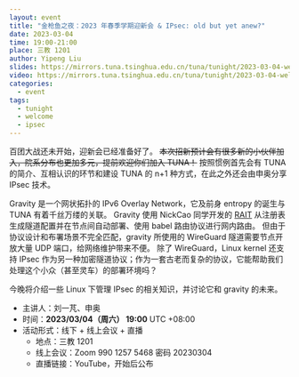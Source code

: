```yaml
---
layout: event
title: "金枪鱼之夜：2023 年春季学期迎新会 & IPsec: old but yet anew?"
date: 2023-03-04
time: 19:00-21:00
place: 三教 1201
author: Yipeng Liu
slides: https://mirrors.tuna.tsinghua.edu.cn/tuna/tunight/2023-03-04-welcome-and-ipsec/slides/
video: https://mirrors.tuna.tsinghua.edu.cn/tuna/tunight/2023-03-04-welcome-and-ipsec/video.mp4
categories:
  - event
tags:
  - tunight
  - welcome
  - ipsec
---
```


百团大战还未开始，迎新会已经准备好了。
~~本次招新预计会有很多新的小伙伴加入，院系分布也更加多元，提前欢迎你们加入 TUNA！~~
按照惯例首先会有 TUNA 的简介、互相认识的环节和建设 TUNA 的 n+1 种方式，在此之外还会由申奥分享 IPsec 技术。

Gravity 是一个网状拓扑的 IPv6 Overlay Network，它及前身 entropy 的诞生与 TUNA 有着千丝万缕的关联。
Gravity 使用 NickCao 同学开发的 [RAIT](https://gitlab.com/NickCao/RAIT) 从注册表生成隧道配置并在节点间自动部署、使用 babel 路由协议进行网内路由。
但由于协议设计和布署场景不完全匹配，gravity 所使用的 WireGuard 隧道需要节点开放大量 UDP 端口，给网络维护带来不便。
除了 WireGuard，Linux kernel 还支持 IPsec 作为另一种加密隧道协议；作为一套古老而复杂的协议，它能帮助我们处理这个小众（甚至灵车）的部署环境吗？

今晚将介绍一些 Linux 下管理 IPsec 的相关知识，并讨论它和 gravity 的未来。

* 主讲人：刘一芃、申奥
* 时间：**2023/03/04（周六） 19:00** UTC +08:00
* 活动形式：线下 + 线上会议 + 直播
  * 地点：三教 1201
  * 线上会议：Zoom 990 1257 5468 密码 20230304
  * 直播链接：YouTube，开始后公布
